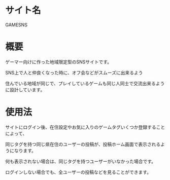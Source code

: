 # サイト名
GAMESNS

# 概要
ゲーマー向けに作った地域限定型のSNSサイトです。

SNS上で人と仲良くなった時に、オフ会などがスムーズに出来るよう

住んでいる地域が同じで、プレイしているゲームも同じ人同士で交流出来るように設計しています。

# 使用法

サイトにログイン後、在住設定やお気に入りのゲームタグいくつか登録することによって、

同じタグを持つ同じ県在住のユーザーの投稿が、投稿ホーム画面で表示されるようになります。

何も表示されない場合は、同じタグを持つユーザーがいなかった場合です。



ログインしない場合でも、全ユーザーの投稿などを見ることができます。

